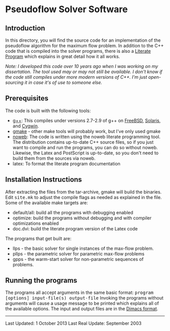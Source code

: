 # Pseudoflow Solver Software

## Introduction
In this directory, you will find the source code for an implementation of the pseudoflow algorithm for the maximum flow problem. In addition to the C++ code that is compiled into the solver programs, there is also a [Literate Program](http://www.literateprogramming.com/) which explains in great detail how it all works.

*Note: I developed this code over 10 years ago when I was working on my dissertation.  The tool used may or may not still be available.  I don't know if the code still compiles under more modern versions of C++.  I'm just open-sourcing it in case it's of use to someone else.*

## Prerequisites
The code is built with the following tools:

* <a href="http://gcc.gnu.org"> g++</a>: This compiles under versions 2.7-2.9 of g++ on <a
  href="http://www.freebsd.org">FreeBSD</a>,  <a href="http://www.sun.com">Solaris</a>, and <a href="http://sources.redhat.com/cygwin"> Cygwin</a>.
* <a href="http://www.gnu.org/software/make/make.html"> gmake</a> - other make tools will probably work, but I've only used gmake</li>
* <a href="http://www.eecs.harvard.edu/~nr/noweb/">noweb</a>: The code is written using the noweb literate programming tool. The distribution contains up-to-date C++ source files, so if you just want to compile and run the programs, you can do so without noweb. Likewise, the Latex and PostScript is up-to-date, so you don't need to build them from the sources via noweb.</li>
* latex: To format the literate program documentation

## Installation Instructions
After extracting the files from the tar-archive, gmake will build the binaries.
Edit <tt>site.mk</tt> to adjust the compile flags as needed as explained in the
file. Some of the available make targets are:

* default/all: build all the programs with debugging enabled
* optimize: build the programs without debugging and with compiler optimizations enabled
* doc.dvi: build the literate program version of the Latex code

The programs that get built are:

* llps - the basic solver for single instances of the max-flow problem.
* pllps - the parametric solver for parametric max-flow problems
* gpps - the warm-start solver for non-parametric sequences of problems.

## Running the programs
The programs all accept arguments in the same basic format:
<tt>program [options] input-file(s) output-file</tt>
Invoking the programs without arguments will cause a usage message to be printed which explains all of the available options.
The input and output files are in the <a href="ftp://dimacs.rutgers.edu/pub/netflow/general-info/specs.tex">Dimacs format</a>.

---
Last Updated: 1 October 2013
Last Real Update: September 2003
